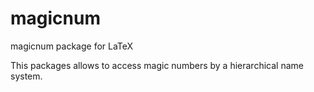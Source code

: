 # magicnum

magicnum package for LaTeX

This packages allows to access magic numbers by a hierarchical
name system.
